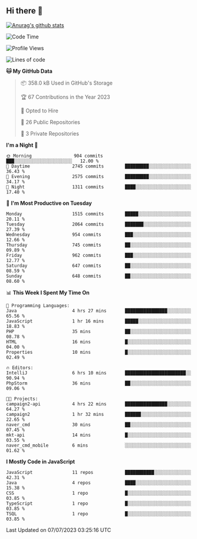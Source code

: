## Hi there 👋

[![Anurag's github stats](https://github-readme-stats.vercel.app/api?username=Songwonseok)](https://github.com/anuraghazra/github-readme-stats)



<!--START_SECTION:waka-->
![Code Time](http://img.shields.io/badge/Code%20Time-2%2C297%20hrs-blue)

![Profile Views](http://img.shields.io/badge/Profile%20Views-3-blue)

![Lines of code](https://img.shields.io/badge/From%20Hello%20World%20I%27ve%20Written-35.0%20million%20lines%20of%20code-blue)

**🐱 My GitHub Data** 

> 📦 358.0 kB Used in GitHub's Storage 
 > 
> 🏆 67 Contributions in the Year 2023
 > 
> 💼 Opted to Hire
 > 
> 📜 26 Public Repositories 
 > 
> 🔑 3 Private Repositories 
 > 
**I'm a Night 🦉** 

```text
🌞 Morning                904 commits         ███░░░░░░░░░░░░░░░░░░░░░░   12.00 % 
🌆 Daytime                2745 commits        █████████░░░░░░░░░░░░░░░░   36.43 % 
🌃 Evening                2575 commits        █████████░░░░░░░░░░░░░░░░   34.17 % 
🌙 Night                  1311 commits        ████░░░░░░░░░░░░░░░░░░░░░   17.40 % 
```
📅 **I'm Most Productive on Tuesday** 

```text
Monday                   1515 commits        █████░░░░░░░░░░░░░░░░░░░░   20.11 % 
Tuesday                  2064 commits        ███████░░░░░░░░░░░░░░░░░░   27.39 % 
Wednesday                954 commits         ███░░░░░░░░░░░░░░░░░░░░░░   12.66 % 
Thursday                 745 commits         ██░░░░░░░░░░░░░░░░░░░░░░░   09.89 % 
Friday                   962 commits         ███░░░░░░░░░░░░░░░░░░░░░░   12.77 % 
Saturday                 647 commits         ██░░░░░░░░░░░░░░░░░░░░░░░   08.59 % 
Sunday                   648 commits         ██░░░░░░░░░░░░░░░░░░░░░░░   08.60 % 
```


📊 **This Week I Spent My Time On** 

```text
💬 Programming Languages: 
Java                     4 hrs 27 mins       ████████████████░░░░░░░░░   65.56 % 
JavaScript               1 hr 16 mins        █████░░░░░░░░░░░░░░░░░░░░   18.83 % 
PHP                      35 mins             ██░░░░░░░░░░░░░░░░░░░░░░░   08.78 % 
HTML                     16 mins             █░░░░░░░░░░░░░░░░░░░░░░░░   04.00 % 
Properties               10 mins             █░░░░░░░░░░░░░░░░░░░░░░░░   02.49 % 

🔥 Editors: 
IntelliJ                 6 hrs 10 mins       ███████████████████████░░   90.94 % 
PhpStorm                 36 mins             ██░░░░░░░░░░░░░░░░░░░░░░░   09.06 % 

🐱‍💻 Projects: 
campaign2-api            4 hrs 22 mins       ████████████████░░░░░░░░░   64.27 % 
campaign2                1 hr 32 mins        ██████░░░░░░░░░░░░░░░░░░░   22.65 % 
naver_cmd                30 mins             ██░░░░░░░░░░░░░░░░░░░░░░░   07.45 % 
mkt-api                  14 mins             █░░░░░░░░░░░░░░░░░░░░░░░░   03.55 % 
naver_cmd_mobile         6 mins              ░░░░░░░░░░░░░░░░░░░░░░░░░   01.62 % 
```

**I Mostly Code in JavaScript** 

```text
JavaScript               11 repos            ███████████░░░░░░░░░░░░░░   42.31 % 
Java                     4 repos             ████░░░░░░░░░░░░░░░░░░░░░   15.38 % 
CSS                      1 repo              █░░░░░░░░░░░░░░░░░░░░░░░░   03.85 % 
TypeScript               1 repo              █░░░░░░░░░░░░░░░░░░░░░░░░   03.85 % 
TSQL                     1 repo              █░░░░░░░░░░░░░░░░░░░░░░░░   03.85 % 
```




 Last Updated on 07/07/2023 03:25:16 UTC
<!--END_SECTION:waka-->
